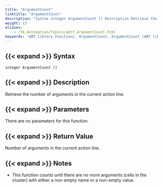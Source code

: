 ```yaml
--- 
title: "ArgumentCount"
linktitle: "ArgumentCount"
description: "Syntax integer ArgumentCount () Description Retrieve the number of arguments in the current action line. Parameters There are no parameters for this function. Return Value Number of arguments in the ..."
weight: 13
aliases: 
    - /TA_Automation/Topics/abtf_ArgumentCount.html
keywords: "ABT Library Functions, ArgumentCount, ArgumentCount (ABT library function)"
---
```


## {{< expand >}} Syntax

`integer ArgumentCount ()`

## {{< expand >}} Description

Retrieve the number of arguments in the current action line.

## {{< expand >}} Parameters

There are no parameters for this function.

## {{< expand >}} Return Value

Number of arguments in the current action line.

## {{< expand >}} Notes

-   This function counts until there are no more arguments \(cells in the cluster\) with either a non-empty name or a non-empty value.




